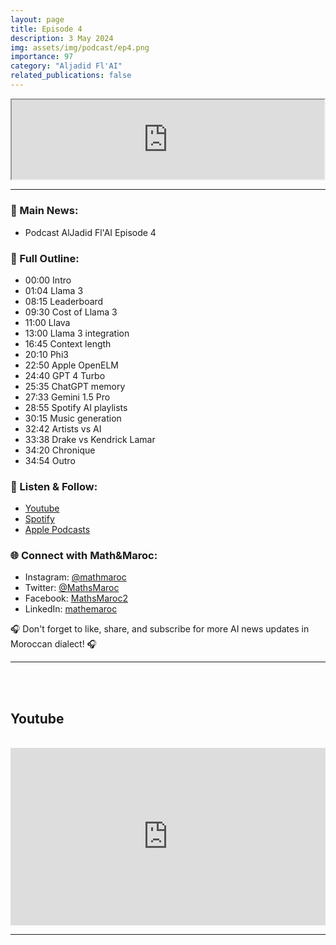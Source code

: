 ```yaml
---
layout: page
title: Episode 4
description: 3 May 2024
img: assets/img/podcast/ep4.png
importance: 97
category: "Aljadid Fl'AI"
related_publications: false
---
```


<div style="display: flex; justify-content: center;">
    <iframe src="https://podcasters.spotify.com/pod/show/mathandmaroc/embed/episodes/Episode-4-e2j76dq/a-ab7ue76"
            style="aspect-ratio: 310 / 79; width: 100% !important;"></iframe>
</div>

<hr>

<h3>🌟 Main News:</h3>
<ul>
    <li> Podcast AlJadid Fl'AI Episode 4 </li>
</ul>

<h3>📜 Full Outline:</h3>
<ul>
<li>00:00 Intro</li>
<li>01:04 Llama 3</li>
<li>08:15 Leaderboard</li>
<li>09:30 Cost of Llama 3</li>
<li>11:00 Llava</li>
<li>13:00 Llama 3 integration</li>
<li>16:45 Context length</li>
<li>20:10 Phi3</li>
<li>22:50 Apple OpenELM</li>
<li>24:40 GPT 4 Turbo</li>
<li>25:35 ChatGPT memory</li>
<li>27:33 Gemini 1.5 Pro</li>
<li>28:55 Spotify AI playlists</li>
<li>30:15 Music generation</li>
<li>32:42 Artists vs AI</li>
<li>33:38 Drake vs Kendrick Lamar</li>
<li>34:20 Chronique</li>
<li>34:54 Outro</li>
</ul>

<h3>🔗 Listen & Follow:</h3>
<ul>
    <li><a href="https://www.youtube.com/watch?v=YTx_YBOHHoY&list=PLG573uUBOvv68e2bSlDIN66T9fSbxyMdz">Youtube</a></li>
    <li><a href="https://open.spotify.com/show/1tWmYjfazgjont9JuqJm74">Spotify</a></li>
    <li><a href="https://podcasts.apple.com/fr/podcast/aljadid-f-lai/id1739684351">Apple Podcasts</a></li>
</ul>

<h3>🌐 Connect with Math&Maroc:</h3>
<ul>
    <li>Instagram: <a href="https://www.instagram.com/mathmaroc/?hl=en">@mathmaroc</a></li>
    <li>Twitter: <a href="https://x.com/MathsMaroc">@MathsMaroc</a></li>
    <li>Facebook: <a href="https://facebook.com/MathsMaroc2">MathsMaroc2</a></li>
    <li>LinkedIn: <a href="https://linkedin.com/company/mathemaroc">mathemaroc</a></li>
</ul>

<p>🎧 Don't forget to like, share, and subscribe for more AI news updates in Moroccan dialect! 🎧</p>

<hr>

<br><br>

<h2>Youtube</h2>

<br>

<div style="display: flex; justify-content: center;">
    <iframe src="https://www.youtube.com/embed/QjcaSkQ8aqY?si=7B8ZVxIFA3q5Tjby" title="YouTube video player" frameborder="0" allow="accelerometer; autoplay; clipboard-write; encrypted-media; gyroscope; picture-in-picture; web-share" referrerpolicy="strict-origin-when-cross-origin" allowfullscreen style="aspect-ratio: 16 / 9; width: 100% !important;"></iframe>
</div>

<hr>

<br><br>


